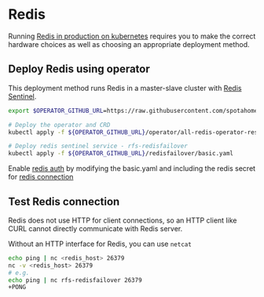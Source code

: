 # Redis

Running [Redis in production on kubernetes](https://medium.com/swlh/production-checklist-for-redis-on-kubernetes-60173d5a5325) requires you to make the correct hardware choices as well as choosing an appropriate deployment method.

## Deploy Redis using operator

This deployment method runs Redis in a master-slave cluster with [Redis Sentinel](https://redis.io/topics/sentinel).

```sh
export $OPERATOR_GITHUB_URL=https://raw.githubusercontent.com/spotahome/redis-operator/v1.0.0/example

# Deploy the operator and CRD
kubectl apply -f ${OPERATOR_GITHUB_URL}/operator/all-redis-operator-resources.yaml

# Deploy redis sentinel service - rfs-redisfailover 
kubectl apply -f ${OPERATOR_GITHUB_URL}/redisfailover/basic.yaml

```

Enable [redis auth](https://github.com/spotahome/redis-operator#enabling-redis-auth) by modifying the basic.yaml and including the redis secret for [redis connection](https://github.com/spotahome/redis-operator#connection-to-the-created-redis-failovers)

## Test Redis connection

Redis does not use HTTP for client connections, so an HTTP client like CURL cannot directly communicate with Redis server.

Without an HTTP interface for Redis, you can use `netcat`

```sh
echo ping | nc <redis_host> 26379
nc -v <redis_host> 26379
# e.g.
echo ping | nc rfs-redisfailover 26379
+PONG
```
